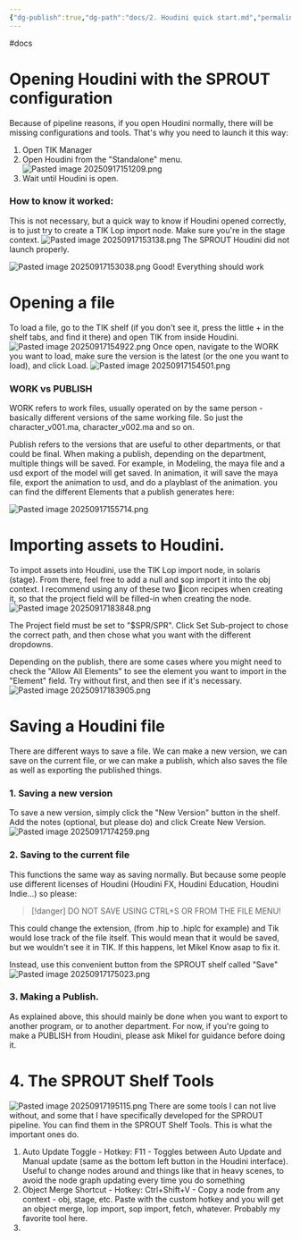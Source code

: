 ```yaml
---
{"dg-publish":true,"dg-path":"docs/2. Houdini quick start.md","permalink":"/docs/2-houdini-quick-start/","dgShowFileTree":true}
---
```


#docs 

# Opening Houdini with the SPROUT configuration
Because of pipeline reasons, if you open Houdini normally, there will be missing configurations and tools. That's why you need to launch it this way:
1. Open TIK Manager
2. Open Houdini from the "Standalone" menu.
![Pasted image 20250917151209.png](/img/user/Pasted%20image%2020250917151209.png)
3. Wait until Houdini is open. 

### How to know it worked:
This is not necessary, but a quick way to know if Houdini opened correctly, is to just try to create a TIK Lop import node. Make sure you're in the stage context.
![Pasted image 20250917153138.png](/img/user/Pasted%20image%2020250917153138.png)
The SPROUT Houdini did not launch properly.

![Pasted image 20250917153038.png](/img/user/Pasted%20image%2020250917153038.png)
Good! Everything should work

# Opening a file
To load a file, go to the TIK shelf (if you don't see it, press the little + in the shelf tabs, and find it there) and open TIK from inside Houdini.
![Pasted image 20250917154922.png](/img/user/Pasted%20image%2020250917154922.png)
Once open, navigate to the WORK you want to load, make sure the version is the latest (or the one you want to load), and click Load.
![Pasted image 20250917154501.png](/img/user/Pasted%20image%2020250917154501.png)

### WORK vs PUBLISH
WORK refers to work files, usually operated on by the same person - basically different versions of the same working file. So just the character_v001.ma, character_v002.ma and so on.

Publish refers to the versions that are useful to other departments, or that could be final. When making a publish, depending on the department, multiple things will be saved. For example, in Modeling, the maya file and a usd export of the model will get saved. In animation, it will save the maya file, export the animation to usd, and do a playblast of the animation. 
you can find the different Elements that a publish generates here:

![Pasted image 20250917155714.png](/img/user/Pasted%20image%2020250917155714.png)

# Importing assets to Houdini.
To impot assets into Houdini, use the TIK Lop import node, in solaris (stage). From there, feel free to add a null and sop import it into the obj context.
I recommend using any of these two 🥕icon recipes when creating it, so that the project field will be filled-in when creating the node.
![Pasted image 20250917183848.png](/img/user/Pasted%20image%2020250917183848.png)

The Project field must be set to "$SPR/SPR". 
Click Set Sub-project to chose the correct path, and then chose what you want with the different dropdowns.

Depending on the publish, there are some cases where you might need to check the "Allow All Elements" to see the element you want to import in the "Element" field. Try without first, and then see if it's necessary.
![Pasted image 20250917183905.png](/img/user/Pasted%20image%2020250917183905.png)

# Saving a Houdini file
There are different ways to save a file. We can make a new version, we can save on the current file, or we can make a publish, which also saves the file as well as exporting the published things.

### 1. Saving a new version
To save  a new version, simply click the "New Version" button in the shelf. Add the notes (optional, but please do) and click Create New Version.
![Pasted image 20250917174259.png](/img/user/Pasted%20image%2020250917174259.png)

### 2. Saving to the current file
This functions the same way as saving normally. But because some people use different licenses of Houdini (Houdini FX, Houdini Education, Houdini Indie...) so please:
> [!danger]
> DO NOT SAVE USING CTRL+S OR FROM THE FILE MENU!

This could change the extension, (from .hip to .hiplc for example) and Tik would lose track of the file itself. This would mean that it would be saved, but we wouldn't see it in TIK. If this happens, let Mikel Know asap to fix it.

Instead, use this convenient button from the SPROUT shelf called "Save"
![Pasted image 20250917175023.png](/img/user/Pasted%20image%2020250917175023.png)

### 3. Making a Publish.
As explained above, this should mainly be done when you want to export to another program, or to another department. For now, if you're going to make a PUBLISH from Houdini, please ask Mikel for guidance before doing it.

# 4. The SPROUT Shelf Tools
![Pasted image 20250917195115.png](/img/user/Pasted%20image%2020250917195115.png)
There are some tools I can not live without, and some that I have specifically developed for the SPROUT pipeline. You can find them in the SPROUT Shelf Tools. This is what the important ones do.

1. Auto Update Toggle - Hotkey: F11 - Toggles between Auto Update and Manual update (same as the bottom left button in the Houdini interface). Useful to change nodes around and things like that in heavy scenes, to avoid the node graph updating every time you do something
2. Object Merge Shortcut - Hotkey: Ctrl+Shift+V - Copy a node from any context - obj, stage, etc. Paste with the custom hotkey and you will get an object merge, lop import, sop import, fetch, whatever. Probably my favorite tool here.
3. 